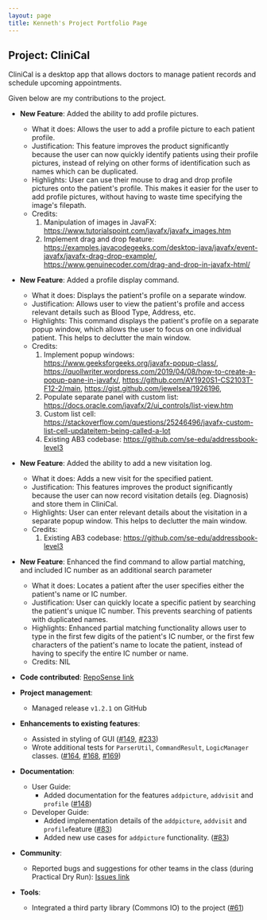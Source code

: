 ```yaml
---
layout: page
title: Kenneth's Project Portfolio Page
---
```


## Project: CliniCal

CliniCal is a desktop app that allows doctors to manage patient records and schedule upcoming appointments.

Given below are my contributions to the project.

* **New Feature**: Added the ability to add profile pictures.
  * What it does: Allows the user to add a profile picture to each patient profile.
  * Justification: This feature improves the product significantly because the user can now quickly identify patients using their profile pictures, instead of relying on other forms of identification
                   such as names which can be duplicated.
  * Highlights: User can use their mouse to drag and drop profile pictures onto the patient's profile. This makes it easier for the user to add profile pictures, without having
                to waste time specifying the image's filepath.
  * Credits: 
    1. Manipulation of images in JavaFX: https://www.tutorialspoint.com/javafx/javafx_images.htm
    2. Implement drag and drop feature: https://examples.javacodegeeks.com/desktop-java/javafx/event-javafx/javafx-drag-drop-example/,
       https://www.genuinecoder.com/drag-and-drop-in-javafx-html/

* **New Feature**: Added a profile display command.
  * What it does: Displays the patient's profile on a separate window.
  * Justification: Allows user to view the patient's profile and access relevant details such as Blood Type, Address, etc.
  * Highlights: This command displays the patient's profile on a separate popup window, which allows the user to focus on one individual patient. This helps
                to declutter the main window.
  * Credits: 
    1. Implement popup windows: https://www.geeksforgeeks.org/javafx-popup-class/, https://quollwriter.wordpress.com/2019/04/08/how-to-create-a-popup-pane-in-javafx/,
                          https://github.com/AY1920S1-CS2103T-F12-2/main, https://gist.github.com/jewelsea/1926196,
    2. Populate separate panel with custom list: https://docs.oracle.com/javafx/2/ui_controls/list-view.htm
    3. Custom list cell: https://stackoverflow.com/questions/25246496/javafx-custom-list-cell-updateitem-being-called-a-lot
    2. Existing AB3 codebase: https://github.com/se-edu/addressbook-level3
    
* **New Feature**: Added the ability to add a new visitation log.
  * What it does: Adds a new visit for the specified patient.
  * Justification: This features improves the product significantly because the user can now record visitation details (eg. Diagnosis) and store them in CliniCal.
  * Highlights: User can enter relevant details about the visitation in a separate popup window. This helps to declutter the main window.
  * Credits: 
    1. Existing AB3 codebase: https://github.com/se-edu/addressbook-level3
    
* **New Feature**: Enhanced the find command to allow partial matching, and included IC number as an additional search parameter
  * What it does: Locates a patient after the user specifies either the patient's name or IC number.
  * Justification: User can quickly locate a specific patient by searching the patient's unique IC number. This prevents searching of patients
                   with duplicated names.
  * Highlights: Enhanced partial matching functionality allows user to type in the first few digits of the patient's IC number, or the first few characters of the patient's name to 
                locate the patient, instead of having to specify the entire IC number or name.
  * Credits: NIL
  
* **Code contributed**: [RepoSense link](https://nus-cs2103-ay2021s1.github.io/tp-dashboard/#breakdown=true&search=afroneth)

* **Project management**:
  * Managed release `v1.2.1` on GitHub

* **Enhancements to existing features**:
  * Assisted in styling of GUI ([\#149](), [\#233]())
  * Wrote additional tests for `ParserUtil`, `CommandResult`, `LogicManager` classes. ([\#164](), [\#168](), [\#169]())

* **Documentation**:
  * User Guide:
    * Added documentation for the features `addpicture`, `addvisit` and `profile` ([\#148]())
  * Developer Guide:
    * Added implementation details of the `addpicture`, `addvisit` and `profile`feature ([\#83]())
    * Added new use cases for `addpicture` functionality. ([\#83]())

* **Community**:
  * Reported bugs and suggestions for other teams in the class (during Practical Dry Run): [Issues link](https://github.com/afroneth/ped/issues)

* **Tools**:
  * Integrated a third party library (Commons IO) to the project ([\#61]())
